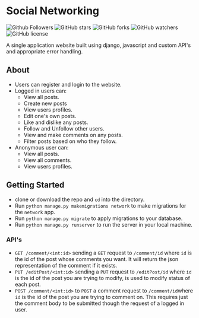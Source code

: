 # Social Networking

![Github Followers](https://img.shields.io/github/followers/shaw8wit?label=Follow)
![GitHub stars](https://img.shields.io/github/stars/shaw8wit/Social)
![GitHub forks](https://img.shields.io/github/forks/shaw8wit/Social)
![GitHub watchers](https://img.shields.io/github/watchers/shaw8wit/Social)
![GitHub license](https://img.shields.io/github/license/shaw8wit/Social)

A single application website built using django, javascript and custom API's and appropriate error handling.

## About

+ Users can register and login to the website.
+ Logged in users can:
  + View all posts.
  + Create new posts
  + View users profiles.
  + Edit one's own posts.
  + Like and dislike any posts.
  + Follow and Unfollow other users.
  + View and make comments on any posts.
  + Filter posts based on who they follow.
+ Anonymous user can:
  + View all posts.
  + View all comments.
  + View users profiles.

## Getting Started
+ clone or download the repo and ```cd``` into the directory.
+ Run ```python manage.py makemigrations network``` to make migrations for the ```network``` app.
+ Run ```python manage.py migrate``` to apply migrations to your database.
+ Run ```python manage.py runserver``` to run the server in your local machine.

### API's
+ ```GET /comment/<int:id>``` sending a ```GET``` request to ```/comment/id``` where ```id``` is the id of the post whose comments you want. It will return the json representation of the comment if it exists.
+ ```PUT /editPost/<int:id>``` sending a ```PUT``` request to ```/editPost/id``` where ```id``` is the id of the post you are trying to modify, is used to modify status of each post.
+ ```POST /comment/<int:id>``` to ```POST``` a comment request to ```/comment/id```where ```id``` is the id of the post you are trying to comment on. This requires just the comment body to be submitted though the request of a logged in user.
